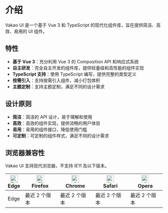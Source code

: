 # 介绍

Vakao UI 是一个基于 Vue 3 和 TypeScript 的现代化组件库，旨在提供简洁、高效、易用的 UI 组件。

## 特性

- **基于 Vue 3**：充分利用 Vue 3 的 Composition API 和响应式系统
- **自主研发**：完全自主开发的组件库，提供轻量级和高性能的组件实现
- **TypeScript 支持**：使用 TypeScript 编写，提供完整的类型定义
- **按需引入**：支持按需引入组件，减小打包体积
- **主题定制**：支持主题定制，满足不同的设计需求

## 设计原则

- **简洁**：简洁的 API 设计，易于理解和使用
- **高效**：高效的组件实现，提供流畅的用户体验
- **易用**：易用的组件接口，降低使用门槛
- **可定制**：可定制的组件样式，满足不同的设计需求

## 浏览器兼容性

Vakao UI 支持现代浏览器，不支持 IE11 及以下版本。

| <img src="https://raw.githubusercontent.com/alrra/browser-logos/master/src/edge/edge_48x48.png" alt="Edge" width="24px" height="24px" /><br>Edge | <img src="https://raw.githubusercontent.com/alrra/browser-logos/master/src/firefox/firefox_48x48.png" alt="Firefox" width="24px" height="24px" /><br>Firefox | <img src="https://raw.githubusercontent.com/alrra/browser-logos/master/src/chrome/chrome_48x48.png" alt="Chrome" width="24px" height="24px" /><br>Chrome | <img src="https://raw.githubusercontent.com/alrra/browser-logos/master/src/safari/safari_48x48.png" alt="Safari" width="24px" height="24px" /><br>Safari | <img src="https://raw.githubusercontent.com/alrra/browser-logos/master/src/opera/opera_48x48.png" alt="Opera" width="24px" height="24px" /><br>Opera |
| ------------------------------------------------------------------------------------------------------------------------------------------------ | ------------------------------------------------------------------------------------------------------------------------------------------------------------ | -------------------------------------------------------------------------------------------------------------------------------------------------------- | -------------------------------------------------------------------------------------------------------------------------------------------------------- | ---------------------------------------------------------------------------------------------------------------------------------------------------- |
| Edge                                                                                                                                             | 最近 2 个版本                                                                                                                                                | 最近 2 个版本                                                                                                                                            | 最近 2 个版本                                                                                                                                            | 最近 2 个版本                                                                                                                                        |
